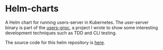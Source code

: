 # Helm-charts

A Helm chart for running users-server in Kubernetes. The user-server
binary is part of the [users-grpc](https://github.com/maelvls/users-grpc),
a project I wrote to show some interesting development techniques such as
TDD and CLI testing.

The source code for this helm repository is
[here](https://github.com/maelvls/helm-charts).
